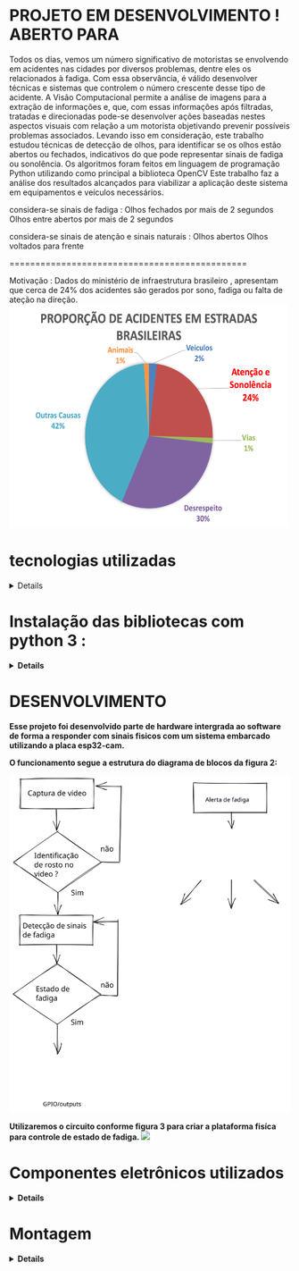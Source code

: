 PROJETO EM DESENVOLVIMENTO ! 
ABERTO PARA 
==============================================
Todos os dias, vemos um número significativo de motoristas se envolvendo em acidentes nas cidades por diversos problemas, dentre eles os relacionados à fadiga. Com essa observância, é válido desenvolver técnicas e sistemas que controlem o número crescente desse tipo de acidente. A Visão Computacional permite a análise de imagens para a extração de informações e, que, com essas informações após filtradas, tratadas e direcionadas pode-se desenvolver ações baseadas nestes aspectos visuais com relação a um motorista objetivando prevenir possíveis problemas associados. Levando isso em consideração, este trabalho estudou técnicas de detecção de olhos, para identificar se os olhos estão abertos ou fechados, indicativos do que pode representar sinais de fadiga ou sonolência. Os algoritmos foram feitos em linguagem de programação Python utilizando como principal a biblioteca OpenCV Este trabalho faz a análise dos resultados alcançados para viabilizar a aplicação deste sistema em equipamentos e veículos necessários.
 
considera-se sinais de fadiga :
Olhos fechados por mais de 2 segundos
Olhos entre abertos por mais de 2 segundos

considera-se sinais de atenção e sinais naturais :
Olhos abertos
Olhos voltados para frente


==============================================

 Motivação : 
 Dados do ministério de infraestrutura brasileiro , apresentam que cerca de 24% dos acidentes são gerados por sono, fadiga ou falta de ateção na direção.
 <img src="./assets/grafico.png" width="500px" height="400px">


# tecnologias utilizadas

<details>
 <sumary><strong> 👨‍ O que você vai usar? <strong></sumary>
  ✨Python 3.10.8
  OpenCV 4.6.0.66
  Dlib 19.24.0
  imutils 0.5.4
  face-recognition 1.3.0
  face-utils 0.1.0
  notify-run 0.0.15
  scipy 1.9.3
 </details>

 # Instalação das bibliotecas com python 3 :
  
  <details>
    <sumary><strong> 👨‍ Bibliotecas e instalação <strong></sumary>

  command : 
 
       > pip3 install imutils opencv-python dlib multiprocessing scipy notify-run playsound

   ⚠ Atenção ⚠ Caso o comando acima não instale alguma das bibliotecas necessarias, faça a instalação previa da lib cmake com o comando :
      
       > pip3 install cmake 
 
</details>


# DESENVOLVIMENTO
Esse projeto foi desenvolvido parte de hardware intergrada ao software de forma a responder com sinais fisicos com um sistema embarcado utilizando a placa esp32-cam.

O funcionamento segue a estrutura do diagrama de blocos da figura 2:

<img src="./assets/diagramaDeBloco.svg">



Utilizaremos o circuito conforme figura 3 para criar a plataforma fisíca para controle de estado de fadiga. 
<img src="./assets/Esquemático.svg">


 # Componentes eletrônicos utilizados
 
 <details>
   <sumary><strong> 👨‍ Eletrônica <strong></sumary>
 🍪Esp32-cam :
 <img src="./assets/esp32" width="100px" height="100px"/>
 
 🍪Conversor FTDI serial/usb RS232 :
  <img src="./assets/conversor" width="100px" height="100px"/>
 
 🍪Motor Ak280 12VDC 89ma :
  <img src="./assets/motorAk280" width="100px" height="100px"/>

 🍪Bateria 3150mAh 3,6V :
  <img src="./assets/bateria" width="100px" height="100px"/>

 🍪Led 5mm 2V :
  <img src="./assets/led" width="100px" height="100px"/>

 🍪Modulo rele 5VDC 1 canal :
 <img src="./assets/rele" width="100px" height="100px"/>

 </details>
 
 # Montagem
 
 <details>
   <sumary><strong> 👨‍ Circuito <strong></sumary>
  <img src="./assets/montagem" width="100px" height="100px"/>

 </details>
